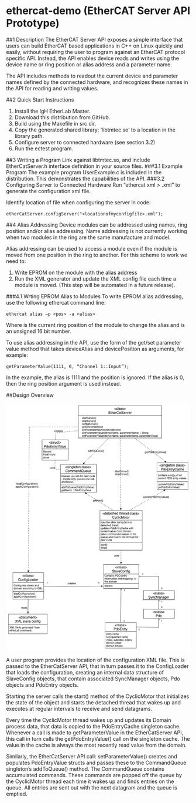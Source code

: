ethercat-demo (EtherCAT Server API Prototype)
=============
##1 Description
The EtherCAT Server API exposes a simple interface that users can build EtherCAT based applications in C++ on Linux quickly and easily, without requiring the user to program against an EtherCAT protocol specific API.  Instead, the API enables device reads and writes using the device name or ring position or alias address and a parameter name.

The API includes methods to readout the current device and parameter names defined by the connected hardware, and recognizes these names in the API for reading and writing values.

##2 Quick Start Instructions
1.	Install the IgH EtherLab Master.
2.	Download this distribution from GitHub. 
3.	Build using the Makefile in src dir.
4.	Copy the generated shared library: ‘libtmtec.so’ to a location in the library path.
5.	Configure server to connected hardware (see section 3.2)
6.	Run the ectest program.

##3 Writing a Program
Link against libtmtec.so, and include EtherCatServer.h interface definition in your source files.
###3.1 Example Program
The example program UserExample.c is included in the distribution.  This demonstrates the capabilities of the API.
###3.2 Configuring Server to Connected Hardware
Run “ethercat xml > <yourconfigfilename>.xml” to generate the configuration xml file.

Identify location of file when configuring the server in code:
```
etherCatServer.configServer("<locationofmyconfigfile>.xml");    
```
##4 Alias Addressing
Device modules can be addressed using names, ring position and/or alias addressing.  Name addressing is not currently working when two modules in the ring are the same manufacture and model.

Alias addressing can be used to access a module even if the module is moved from one position in the ring to another.   For this scheme to work we need to:
1.	Write EPROM on the module with the alias address
2.	Run the XML generator and update the XML config file each time a module is moved.  (This step will be automated in a future release).

###4.1 Wrting EPROM Alias to Modules
To write EPROM alias addressing, use the following ethercat command line:
```
ethercat alias –p <pos> -a <alias>
```
Where <pos> is the current ring position of the module to change the alias and <alias> is an unsigned 16 bit number.

To use alias addressing in the API, use the form of the get/set parameter value method that takes deviceAlias and devicePosition as arguments, for example:
```
getParameterValue(1111, 0, “Channel 1::Input”);
``` 
In the example, the alias is 1111 and the position is ignored.   If the alias is 0, then the ring position argument is used instead.

##Design Overview

![Design](/doc/images/design.png)

A user program provides the location of the configuration XML file.  This is passed to the EtherCatServer API, that in turn passes it to the ConfigLoader that loads the configuration, creating an internal data structure of SlaveConfig objects, that contain associated SyncManager objects, Pdo objects and PdoEntry objects.

Starting the server calls the start() method of the CyclicMotor that initializes the state of the object and starts the detached thread that wakes up and executes at regular intervals to receive and send datagrams.

Every time the CyclicMotor thread wakes up and updates its Domain process data, that data is copied to the PdoEntryCache singleton cache.  Whenever a call is made to getParameterValue in the EtherCatServer API, this call in turn calls the getPdoEntryValue() call on the singleton cache.  The value in the cache is always the most recently read value from the domain.

Similarly, the EtherCatServer API call: setParameterValue() creates and populates PdoEntryValue structs and passes these to the CommandQueue singleton’s addToQueue() method.  The CommandQueue contains accumulated commands.  These commands are popped off the queue by the CyclicMotor thread each time it wakes up and finds entries on the queue.  All entries are sent out with the next datagram and the queue is emptied.

